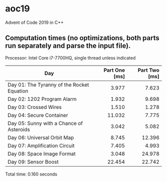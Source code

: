 # aoc19
Advent of Code 2019 in C++
## Computation times (no optimizations, both parts run separately and parse the input file).
Processor: Intel Core i7-7700HQ, single thread unless indicated

Day | Part One [ms] | Part Two [ms]
--- | ---: | ---:
Day 01: The Tyranny of the Rocket Equation | 3.977 | 7.623
Day 02: 1202 Program Alarm | 1.932 | 9.698
Day 03: Crossed Wires | 1.510 | 1.278
Day 04: Secure Container | 11.032 | 7.775
Day 05: Sunny with a Chance of Asteroids | 3.042 | 5.082
Day 06: Universal Orbit Map | 8.745 | 12.396
Day 07: Amplification Circuit | 7.405 | 4.993
Day 08: Space Image Format | 3.048 | 24.978
Day 09: Sensor Boost | 22.454 | 22.742

Total time: 0.160 seconds

